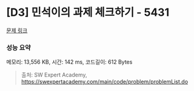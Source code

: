 # [D3] 민석이의 과제 체크하기 - 5431 

[문제 링크](https://swexpertacademy.com/main/code/problem/problemDetail.do?contestProbId=AWVl3rWKDBYDFAXm) 

### 성능 요약

메모리: 13,556 KB, 시간: 142 ms, 코드길이: 612 Bytes



> 출처: SW Expert Academy, https://swexpertacademy.com/main/code/problem/problemList.do